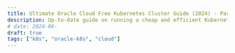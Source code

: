 ```yaml
---
title: Ultimate Oracle Cloud Free Kubernetes Cluster Guide (2024) - Part 3
description: Up-to-date guide on running a cheap and efficient Kubernetes cluster on Oracle Cloud's Always Free tier
# date: 2024-06-
draft: true
tags: ["k8s", "oracle-k8s", "cloud"]
---
```

<!-- 
topics:
- IAM
- storage
- load balancing/ingress
- upgrades
- Note on Arm workloads
 -->
